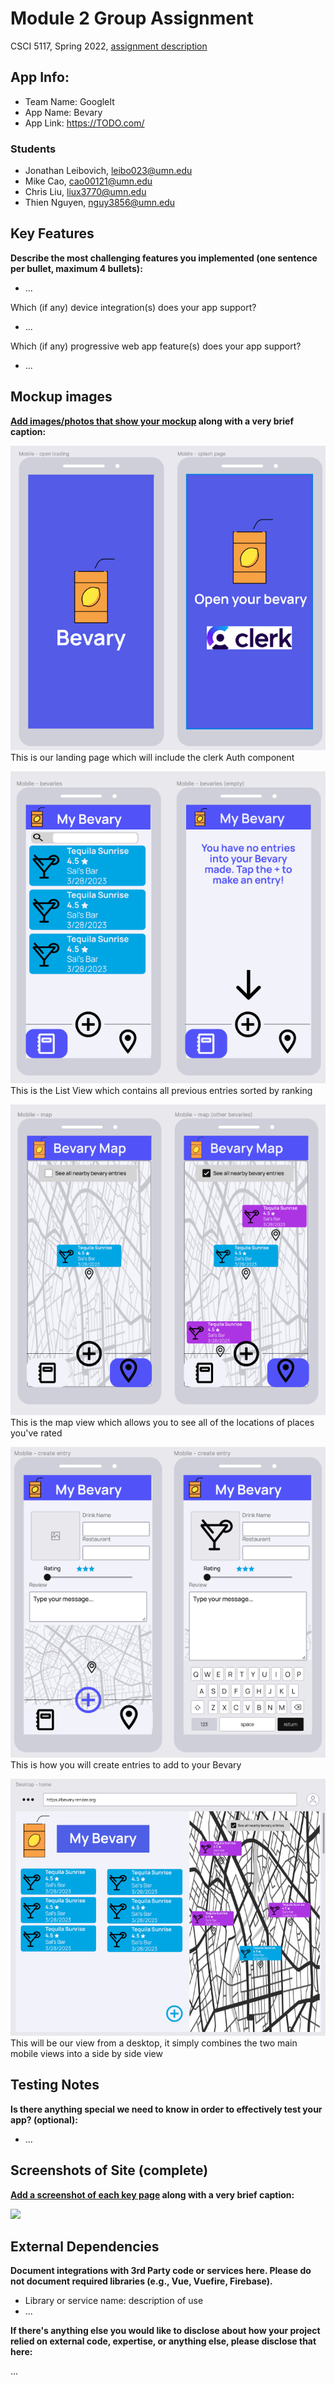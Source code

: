 # Module 2 Group Assignment

CSCI 5117, Spring 2022, [assignment description](https://canvas.umn.edu/courses/355584/pages/project-2)

## App Info:

* Team Name: GoogleIt
* App Name: Bevary
* App Link: <https://TODO.com/>

### Students

* Jonathan Leibovich, leibo023@umn.edu
* Mike Cao, cao00121@umn.edu
* Chris Liu, liux3770@umn.edu
* Thien Nguyen, nguy3856@umn.edu


## Key Features

**Describe the most challenging features you implemented
(one sentence per bullet, maximum 4 bullets):**

* ...

Which (if any) device integration(s) does your app support?

* ...

Which (if any) progressive web app feature(s) does your app support?

* ...



## Mockup images

**[Add images/photos that show your mockup](https://stackoverflow.com/questions/10189356/how-to-add-screenshot-to-readmes-in-github-repository) along with a very brief caption:**


![Landing Page](./mockups/Landing%20Page.png)
This is our landing page which will include the clerk Auth component

![List View](./mockups/List%20View.png)
This is the List View which contains all previous entries sorted by ranking

![Map View](./mockups/Map%20View.png)
This is the map view which allows you to see all of the locations of places you've rated

![Create Entry](./mockups/Create%20Bevary.png)
This is how you will create entries to add to your Bevary

![Desktop View](./mockups/Desktop.png)
This will be our view from a desktop, it simply combines the two main mobile views into a side by side view




## Testing Notes

**Is there anything special we need to know in order to effectively test your app? (optional):**

* ...



## Screenshots of Site (complete)

**[Add a screenshot of each key page](https://stackoverflow.com/questions/10189356/how-to-add-screenshot-to-readmes-in-github-repository)
along with a very brief caption:**

![](https://media.giphy.com/media/o0vwzuFwCGAFO/giphy.gif)



## External Dependencies

**Document integrations with 3rd Party code or services here.
Please do not document required libraries (e.g., Vue, Vuefire, Firebase).**

* Library or service name: description of use
* ...

**If there's anything else you would like to disclose about how your project
relied on external code, expertise, or anything else, please disclose that
here:**

...
